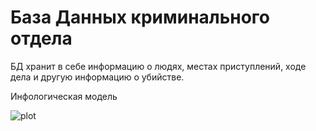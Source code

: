 # База Данных криминального отдела
БД хранит в себе информацию о людях, местах приступлений, ходе дела и другую информацию о убийстве.

Инфологическая модель

![plot](./directory_1/directory_2/.../directory_n/plot.png)
